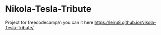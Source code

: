 # Nikola-Tesla-Tribute

Project for freecodecamp/n
you can it here https://leiru8.github.io/Nikola-Tesla-Tribute/
